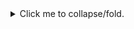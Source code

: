 <!--
https://docs.gitlab.com/ce/user/markdown.html#details-and-summary
-->
<details>
<summary>Click me to collapse/fold.</summary>

These details _will_ remain **hidden** until expanded.

    PASTE LOGS HERE

</details>
